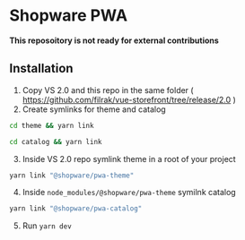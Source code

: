 # Shopware PWA

**This reposoitory is not ready for external contributions**

## Installation

1. Copy VS 2.0 and this repo in the same folder ( https://github.com/filrak/vue-storefront/tree/release/2.0 )
2. Create symlinks for theme and catalog

```bash
cd theme && yarn link
```
```bash
cd catalog && yarn link
```
3. Inside VS 2.0 repo symlink theme in a root of your project
```bash
yarn link "@shopware/pwa-theme"
```
4. Inside `node_modules/@shopware/pwa-theme` symilnk catalog
```bash
yarn link "@shopware/pwa-catalog"
```
5. Run `yarn dev`
